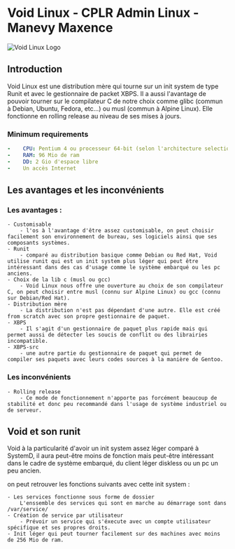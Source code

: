 # Void Linux - CPLR Admin Linux - Manevy Maxence

![Void Linux Logo](https://bitcu.co/en/wp-content/uploads/2020/07/Void_Linux_logo.svg_.png)

## Introduction

Void Linux est une distribution mère qui tourne sur un init system de type Runit et avec le gestionnaire de packet XBPS. Il a aussi l'avantage de pouvoir tourner sur le compilateur C de notre choix comme glibc (commun à Debian, Ubuntu, Fedora, etc...) ou musl (commun à Alpine Linux). Elle fonctionne en rolling release au niveau de ses mises à jours.  

### Minimum requirements 

```yaml
-    CPU: Pentium 4 ou processeur 64-bit (selon l'architecture selectionné) 
-    RAM: 96 Mio de ram  
-    DD: 2 Gio d'espace libre
-    Un accès Internet
```

## Les avantages et les inconvénients 

### Les avantages :

    - Customisable
        - l'os à l'avantage d'être assez customisable, on peut choisir facilement son environnement de bureau, ses logiciels ainsi que ses composants systèmes. 
    - Runit
        - comparé au distribution basique comme Debian ou Red Hat, Void utilise runit qui est un init system plus léger qui peut être intéressant dans des cas d'usage comme le système embarqué ou les pc anciens. 
    - Choix de la lib c (musl ou gcc)
        - Void Linux nous offre une ouverture au choix de son compilateur C, on peut choisir entre musl (connu sur Alpine Linux) ou gcc (connu sur Debian/Red Hat). 
    - Distribution mère
        - La distribution n'est pas dépendant d'une autre. Elle est créé from scratch avec son propre gestionnaire de paquet. 
    - XBPS
        - Il s'agit d'un gestionnaire de paquet plus rapide mais qui permet aussi de détecter les soucis de conflit ou des librairies incompatible. 
    - XBPS-src
        - une autre partie du gestionnaire de paquet qui permet de compiler ses paquets avec leurs codes sources à la manière de Gentoo. 

### Les inconvénients 

    - Rolling release
        - Ce mode de fonctionnement n'apporte pas forcément beaucoup de stabilité et donc peu recommandé dans l'usage de système industriel ou de serveur. 


## Void et son runit

Void à la particularité d'avoir un init system assez léger comparé à SystemD, il aura peut-être moins de fonction mais peut-être intéressant dans le cadre de système embarqué, du client léger diskless ou un pc un peu ancien. 

on peut retrouver les fonctions suivants avec cette init system : 

    - Les services fonctionne sous forme de dossier 
        L'enssemble des services qui sont en marche au démarrage sont dans /var/service/
    - Création de service par utilisateur
        - Prévoir un service qui s'éxecute avec un compte utilisateur spécifique et ses propres droits. 
    - Init léger qui peut tourner facilement sur des machines avec moins de 256 Mio de ram.



